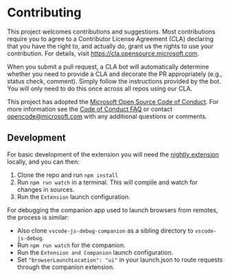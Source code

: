 # Contributing

This project welcomes contributions and suggestions. Most contributions require
you to agree to a Contributor License Agreement (CLA) declaring that you have
the right to, and actually do, grant us the rights to use your contribution. For
details, visit https://cla.opensource.microsoft.com.

When you submit a pull request, a CLA bot will automatically determine whether
you need to provide a CLA and decorate the PR appropriately (e.g., status check,
comment). Simply follow the instructions provided by the bot. You will only need
to do this once across all repos using our CLA.

This project has adopted the
[Microsoft Open Source Code of Conduct](https://opensource.microsoft.com/codeofconduct/).
For more information see the
[Code of Conduct FAQ](https://opensource.microsoft.com/codeofconduct/faq/) or
contact [opencode@microsoft.com](mailto:opencode@microsoft.com) with any
additional questions or comments.

## Development

For basic development of the extension you will need the
[nightly extension](https://github.com/microsoft/vscode-js-debug#nightly-extension)
locally, and you can then:

1. Clone the repo and run `npm install`
2. Run `npm run watch` in a terminal. This will compile and watch for changes in
   sources.
3. Run the `Extension` launch configuration.

For debugging the companion app used to launch browsers from remotes, the
process is similar:

-   Also clone `vscode-js-debug-companion` as a sibling directory to
    `vscode-js-debug`.
-   Run `npm run watch` for the companion.
-   Run the `Extension and Companion` launch configuration.
-   Set `"browserLaunchLocation": "ui"` in your launch.json to route requests
    through the companion extension.

